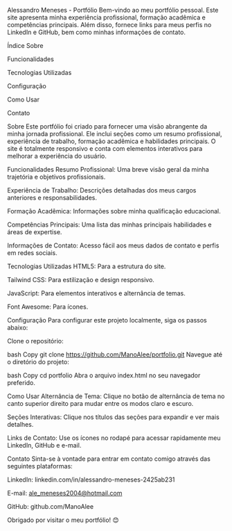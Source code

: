 Alessandro Meneses - Portfólio
Bem-vindo ao meu portfólio pessoal. Este site apresenta minha experiência profissional, formação acadêmica e competências principais. Além disso, fornece links para meus perfis no LinkedIn e GitHub, bem como minhas informações de contato.

Índice
Sobre

Funcionalidades

Tecnologias Utilizadas

Configuração

Como Usar

Contato

Sobre
Este portfólio foi criado para fornecer uma visão abrangente da minha jornada profissional. Ele inclui seções como um resumo profissional, experiência de trabalho, formação acadêmica e habilidades principais. O site é totalmente responsivo e conta com elementos interativos para melhorar a experiência do usuário.

Funcionalidades
Resumo Profissional: Uma breve visão geral da minha trajetória e objetivos profissionais.

Experiência de Trabalho: Descrições detalhadas dos meus cargos anteriores e responsabilidades.

Formação Acadêmica: Informações sobre minha qualificação educacional.

Competências Principais: Uma lista das minhas principais habilidades e áreas de expertise.

Informações de Contato: Acesso fácil aos meus dados de contato e perfis em redes sociais.

Tecnologias Utilizadas
HTML5: Para a estrutura do site.

Tailwind CSS: Para estilização e design responsivo.

JavaScript: Para elementos interativos e alternância de temas.

Font Awesome: Para ícones.

Configuração
Para configurar este projeto localmente, siga os passos abaixo:

Clone o repositório:

bash
Copy
git clone https://github.com/ManoAlee/portfolio.git
Navegue até o diretório do projeto:

bash
Copy
cd portfolio
Abra o arquivo index.html no seu navegador preferido.

Como Usar
Alternância de Tema: Clique no botão de alternância de tema no canto superior direito para mudar entre os modos claro e escuro.

Seções Interativas: Clique nos títulos das seções para expandir e ver mais detalhes.

Links de Contato: Use os ícones no rodapé para acessar rapidamente meu LinkedIn, GitHub e e-mail.

Contato
Sinta-se à vontade para entrar em contato comigo através das seguintes plataformas:

LinkedIn: linkedin.com/in/alessandro-meneses-2425ab231

E-mail: ale_meneses2004@hotmail.com

GitHub: github.com/ManoAlee

Obrigado por visitar o meu portfólio! 😊
